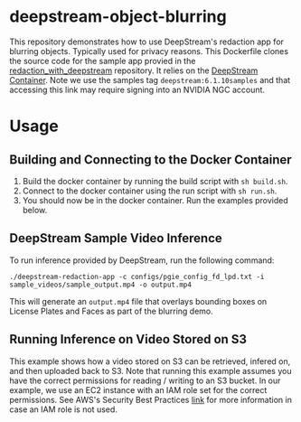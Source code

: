 # deepstream-object-blurring
This repository demonstrates how to use DeepStream's redaction app for blurring objects. Typically used for privacy reasons. This Dockerfile clones the source code for the sample app provied in the [redaction_with_deepstream](https://github.com/NVIDIA-AI-IOT/redaction_with_deepstream) repository. It relies on the [DeepStream Container](https://catalog.ngc.nvidia.com/orgs/nvidia/containers/deepstream). Note we use the samples tag `deepstream:6.1.10samples` and that accessing this link may require signing into an NVIDIA NGC account.


# Usage
## Building and Connecting to the Docker Container
1. Build the docker container by running the build script with `sh build.sh`.
2. Connect to the docker container using the run script with `sh run.sh`.
3. You should now be in the docker container. Run the examples provided below.

## DeepStream Sample Video Inference
To run inference provided by DeepStream, run the following command:
```
./deepstream-redaction-app -c configs/pgie_config_fd_lpd.txt -i sample_videos/sample_output.mp4 -o output.mp4
```
This will generate an `output.mp4` file that overlays bounding boxes on License Plates and Faces as part of the blurring demo.

## Running Inference on Video Stored on S3
This example shows how a video stored on S3 can be retrieved, infered on, and then uploaded back to S3. Note that running this example assumes you have the correct permissions for reading / writing to an S3 bucket. In our example, we use an EC2 instance with an IAM role set for the correct permissions. See AWS's Security Best Practices [link](https://docs.aws.amazon.com/AmazonS3/latest/userguide/security-best-practices.html) for more information in case an IAM role is not used.
